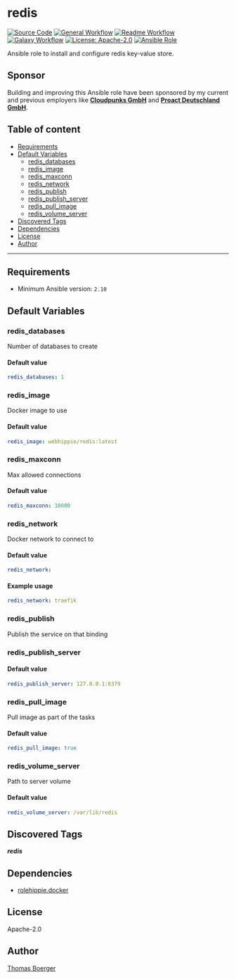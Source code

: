 # redis

[![Source Code](https://img.shields.io/badge/github-source%20code-blue?logo=github&amp;logoColor=white)](https://github.com/rolehippie/redis)
[![General Workflow](https://github.com/rolehippie/redis/actions/workflows/general.yml/badge.svg)](https://github.com/rolehippie/redis/actions/workflows/general.yml)
[![Readme Workflow](https://github.com/rolehippie/redis/actions/workflows/readme.yml/badge.svg)](https://github.com/rolehippie/redis/actions/workflows/readme.yml)
[![Galaxy Workflow](https://github.com/rolehippie/redis/actions/workflows/galaxy.yml/badge.svg)](https://github.com/rolehippie/redis/actions/workflows/galaxy.yml)
[![License: Apache-2.0](https://img.shields.io/github/license/rolehippie/redis)](https://github.com/rolehippie/redis/blob/master/LICENSE)
[![Ansible Role](https://img.shields.io/badge/role-rolehippie.redis-blue)](https://galaxy.ansible.com/rolehippie/redis)

Ansible role to install and configure redis key-value store.

## Sponsor

Building and improving this Ansible role have been sponsored by my current and previous employers like **[Cloudpunks GmbH](https://cloudpunks.de)** and **[Proact Deutschland GmbH](https://www.proact.eu)**.

## Table of content

- [Requirements](#requirements)
- [Default Variables](#default-variables)
  - [redis_databases](#redis_databases)
  - [redis_image](#redis_image)
  - [redis_maxconn](#redis_maxconn)
  - [redis_network](#redis_network)
  - [redis_publish](#redis_publish)
  - [redis_publish_server](#redis_publish_server)
  - [redis_pull_image](#redis_pull_image)
  - [redis_volume_server](#redis_volume_server)
- [Discovered Tags](#discovered-tags)
- [Dependencies](#dependencies)
- [License](#license)
- [Author](#author)

---

## Requirements

- Minimum Ansible version: `2.10`


## Default Variables

### redis_databases

Number of databases to create

#### Default value

```YAML
redis_databases: 1
```

### redis_image

Docker image to use

#### Default value

```YAML
redis_image: webhippie/redis:latest
```

### redis_maxconn

Max allowed connections

#### Default value

```YAML
redis_maxconn: 10000
```

### redis_network

Docker network to connect to

#### Default value

```YAML
redis_network:
```

#### Example usage

```YAML
redis_network: traefik
```

### redis_publish

Publish the service on that binding

### redis_publish_server

#### Default value

```YAML
redis_publish_server: 127.0.0.1:6379
```

### redis_pull_image

Pull image as part of the tasks

#### Default value

```YAML
redis_pull_image: true
```

### redis_volume_server

Path to server volume

#### Default value

```YAML
redis_volume_server: /var/lib/redis
```

## Discovered Tags

**_redis_**


## Dependencies

- [rolehippie.docker](https://github.com/rolehippie/docker)

## License

Apache-2.0

## Author

[Thomas Boerger](https://github.com/tboerger)
